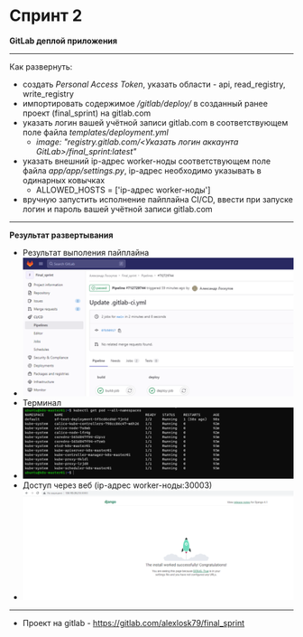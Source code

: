 # Спринт 2
**GitLab деплой приложения**
___
Как развернуть:
- создать _Personal Access Token_, указать области - api, read_registry, write_registry
- импортировать содержимое _/gitlab/deploy/_ в созданный ранее проект (final_sprint) на gitlab.com
- указать логин вашей учётной записи gitlab.com в соответствующем поле файла _templates/deployment.yml_
  - _image: "registry.gitlab.com/<Указать логин аккаунта GitLab>/final_sprint:latest"_
- указать внешний ip-адрес worker-ноды соответствующем поле файла _app/app/settings.py_, ip-адрес необходимо указывать в одинарных ковычках
  - ALLOWED_HOSTS = ['ip-адрес worker-ноды']
- вручную запустить исполнение пайплайна CI/CD, ввести при запуске логин и пароль вашей учётной записи gitlab.com
___
**Результат развертывания**
- Результат выполения пайплайна
- ![gitlab_pipeline](./images/gitlab_pipeline.PNG)
- Терминал
- ![k8s_app_deploy](./images/k8s_app_deploy.PNG)
- Доступ через веб (ip-адрес worker-ноды:30003)
- ![k8s_app_web](./images/k8s_app_web.PNG)
___
- Проект на gitlab - https://gitlab.com/alexlosk79/final_sprint

